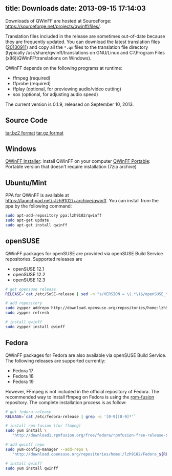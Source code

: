 title: Downloads
date: 2013-09-15 17:14:03
---

Downloads of QWinFF are hosted at SourceForge: https://sourceforge.net/projects/qwinff/files/.

Translation files included in the release are sometimes out-of-date because they are frequently updated. You can download the latest translation files ([20130911](http://sourceforge.net/projects/qwinff/files/translation/qwinff-ts-20130911.zip)) and copy all the ``*.qm`` files to the translation file directory (typically /usr/share/qwinff/translations on GNU/Linux and C:\Program Files (x86)\QWinFF\translations on Windows).

QWinFF depends on the following programs at runtime:

- ffmpeg (required)
- ffprobe (required)
- ffplay (optional, for previewing audio/video cutting)
- sox (optional, for adjusting audio speed)

The current version is 0.1.9, released on September 10, 2013.

## Source Code

[tar.bz2 format](http://sourceforge.net/projects/qwinff/files/release/v0.1.9/qwinff_0.1.9.tar.bz2/download)
[tar.gz format](http://sourceforge.net/projects/qwinff/files/release/v0.1.9/qwinff_0.1.9.tar.gz/download)

## Windows

[QWinFF Installer](http://sourceforge.net/projects/qwinff/files/release/v0.1.9/qwinff_0.1.9-setup.exe/download): install QWinFF on your computer
[QWinFF Portable](http://sourceforge.net/projects/qwinff/files/release/v0.1.9/qwinff-portable-0.1.9.7z/download): Portable version that doesn't require installation (7zip archive)

## Ubuntu/Mint

PPA for QWinFF is available at https://launchpad.net/~lzh9102/+archive/qwinff. You can install from the ppa by the following command:

``` bash
sudo apt-add-repository ppa:lzh9102/qwinff
sudo apt-get update
sudo apt-get install qwinff
```

## openSUSE

QWinFF packages for openSUSE are provided via openSUSE Build Service repositories. Supported releases are

- openSUSE 12.1
- openSUSE 12.2
- openSUSE 12.3

``` bash
# get opensuse release
RELEASE=`cat /etc/SuSE-release | sed -n "s/VERSION = \(.*\)$/openSUSE_\1/p"`

# add repository
sudo zypper addrepo http://download.opensuse.org/repositories/home:lzh9102/$RELEASE/home:lzh9102.repo
sudo zypper refresh

# install qwinff
sudo zypper install qwinff
```

## Fedora

QWinFF packages for Fedora are also available via openSUSE Build Service. The following releases are supported currently:

- Fedora 17
- Fedora 18
- Fedora 19

However, FFmpeg is not included in the official repository of Fedora. The recommended way to install ffmpeg on Fedora is using the [rpm-fusion](http://rpmfusion.org/) repository. The complete installation process is as follow:

``` bash
# get fedora release
RELEASE=`cat /etc/fedora-release | grep -o '[0-9][0-9]*'`

# install rpm-fusion (for ffmpeg)
sudo yum install \
   "http://download1.rpmfusion.org/free/fedora/rpmfusion-free-release-${RELEASE}.noarch.rpm"

# add qwinff repo
sudo yum-config-manager --add-repo \
   "http://download.opensuse.org/repositories/home:/lzh9102/Fedora_${RELEASE}/home:lzh9102.repo"

# install qwinff
sudo yum install qwinff
```
